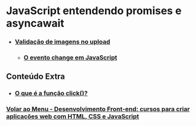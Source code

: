 # JavaScript entendendo promises e asyncawait


- ### [Validação de imagens no upload](./Material-Estudo/validacaodeImagens.md)

    - ### [O evento change em JavaScript](./Material-Estudo/eventListener-change.md)

## Conteúdo Extra

- ### [O que é a função click()?](./Material-Estudo/funcao-click.md)


### [Volar ao Menu - Desenvolvimento Front-end: cursos para criar aplicações web com HTML, CSS e JavaScript](../menu.md)